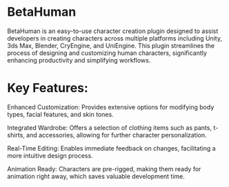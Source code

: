 # BetaHuman
BetaHuman is an easy-to-use character creation plugin designed to assist developers in creating characters across multiple platforms including Unity, 3ds Max, Blender, CryEngine, and UniEngine. This plugin streamlines the process of designing and customizing human characters, significantly enhancing productivity and simplifying workflows.

# Key Features:
Enhanced Customization: Provides extensive options for modifying body types, facial features, and skin tones.

Integrated Wardrobe: Offers a selection of clothing items such as pants, t-shirts, and accessories, allowing for further character personalization.

Real-Time Editing: Enables immediate feedback on changes, facilitating a more intuitive design process.

Animation Ready: Characters are pre-rigged, making them ready for animation right away, which saves valuable development time.

